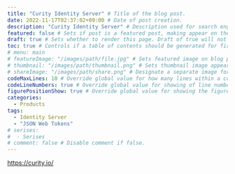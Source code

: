 ```yaml
---
title: "Curity Identity Server" # Title of the blog post.
date: 2022-11-17T02:37:02+09:00 # Date of post creation.
description: "Curity Identity Server" # Description used for search engine.
featured: false # Sets if post is a featured post, making appear on the home page side bar.
draft: true # Sets whether to render this page. Draft of true will not be rendered.
toc: true # Controls if a table of contents should be generated for first-level links automatically.
# menu: main
# featureImage: "/images/path/file.jpg" # Sets featured image on blog post.
# thumbnail: "/images/path/thumbnail.png" # Sets thumbnail image appearing inside card on homepage.
# shareImage: "/images/path/share.png" # Designate a separate image for social media sharing.
codeMaxLines: 10 # Override global value for how many lines within a code block before auto-collapsing.
codeLineNumbers: true # Override global value for showing of line numbers within code block.
figurePositionShow: true # Override global value for showing the figure label.
categories:
  - Products
tags:
  - Identity Server
  - "JSON Web Tokens"
# serises:
#  - Serises
# comment: false # Disable comment if false.
---
```


https://curity.io/
